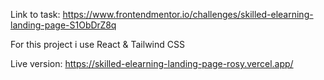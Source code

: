 Link to task: https://www.frontendmentor.io/challenges/skilled-elearning-landing-page-S1ObDrZ8q

For this project i use React & Tailwind CSS

Live version: https://skilled-elearning-landing-page-rosy.vercel.app/
